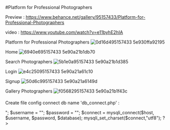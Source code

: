 #Platform for Professional Photographers

Preview : https://www.behance.net/gallery/95157433/Platform-for-Professional-Photographers

video : https://www.youtube.com/watch?v=e11byhE2hIA

Platform for Professional Photographers
![0d16d495157433 5e930ffa92195](https://user-images.githubusercontent.com/68588944/125983770-030b40b7-efb6-4bc2-b3b6-6f9c804e4183.jpg)

Home
![6940e695157433 5e90a21b1db70](https://user-images.githubusercontent.com/68588944/125983787-1dba54aa-c5c3-4002-91d5-e7e1edd2aa38.png)

Search Photographers
![5b1e0a95157433 5e90a21b1d385](https://user-images.githubusercontent.com/68588944/125983796-19c80cc2-1361-416a-bc03-f7b4f5d1844f.png)

Login
![e4c25095157433 5e90a21a61c10](https://user-images.githubusercontent.com/68588944/125983802-d0d43ea7-7652-449d-a871-65d94400cb76.png)

Signup
![50d6c995157433 5e90a21a6149d](https://user-images.githubusercontent.com/68588944/125983806-2949929a-60bd-4047-aa4a-6da47921f6b7.png)

Gallery Photographers
![f0568295157433 5e90a21b1f43c](https://user-images.githubusercontent.com/68588944/125983810-ba4066fc-677e-422f-beb4-a4e4c2e1a5f8.png)


####
Create file config connect db name 'db_connect.php' :
  <?php
      $host = "localhost";
      $database = "<namedatabase>";
      $username = "<root>";
      $password = "<password>";

      $connect = mysqli_connect($host, $username, $password, $database);
      mysqli_set_charset($connect,"utf8");
  ?>
###
